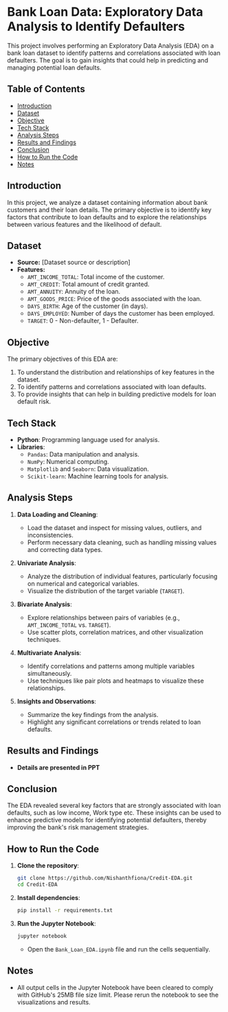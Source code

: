 # Bank Loan Data: Exploratory Data Analysis to Identify Defaulters

This project involves performing an Exploratory Data Analysis (EDA) on a bank loan dataset to identify patterns and correlations associated with loan defaulters. The goal is to gain insights that could help in predicting and managing potential loan defaults.

## Table of Contents

- [Introduction](#introduction)
- [Dataset](#dataset)
- [Objective](#objective)
- [Tech Stack](#tech-stack)
- [Analysis Steps](#analysis-steps)
- [Results and Findings](#results-and-findings)
- [Conclusion](#conclusion)
- [How to Run the Code](#how-to-run-the-code)
- [Notes](#notes)

## Introduction

In this project, we analyze a dataset containing information about bank customers and their loan details. The primary objective is to identify key factors that contribute to loan defaults and to explore the relationships between various features and the likelihood of default.

## Dataset

- **Source:** [Dataset source or description]
- **Features:** 
  - `AMT_INCOME_TOTAL`: Total income of the customer.
  - `AMT_CREDIT`: Total amount of credit granted.
  - `AMT_ANNUITY`: Annuity of the loan.
  - `AMT_GOODS_PRICE`: Price of the goods associated with the loan.
  - `DAYS_BIRTH`: Age of the customer (in days).
  - `DAYS_EMPLOYED`: Number of days the customer has been employed.
  - `TARGET`: 0 - Non-defaulter, 1 - Defaulter.

## Objective

The primary objectives of this EDA are:
1. To understand the distribution and relationships of key features in the dataset.
2. To identify patterns and correlations associated with loan defaults.
3. To provide insights that can help in building predictive models for loan default risk.

## Tech Stack

- **Python**: Programming language used for analysis.
- **Libraries**: 
  - `Pandas`: Data manipulation and analysis.
  - `NumPy`: Numerical computing.
  - `Matplotlib` and `Seaborn`: Data visualization.
  - `Scikit-learn`: Machine learning tools for analysis.

## Analysis Steps

1. **Data Loading and Cleaning**:
   - Load the dataset and inspect for missing values, outliers, and inconsistencies.
   - Perform necessary data cleaning, such as handling missing values and correcting data types.

2. **Univariate Analysis**:
   - Analyze the distribution of individual features, particularly focusing on numerical and categorical variables.
   - Visualize the distribution of the target variable (`TARGET`).

3. **Bivariate Analysis**:
   - Explore relationships between pairs of variables (e.g., `AMT_INCOME_TOTAL` vs. `TARGET`).
   - Use scatter plots, correlation matrices, and other visualization techniques.

4. **Multivariate Analysis**:
   - Identify correlations and patterns among multiple variables simultaneously.
   - Use techniques like pair plots and heatmaps to visualize these relationships.

5. **Insights and Observations**:
   - Summarize the key findings from the analysis.
   - Highlight any significant correlations or trends related to loan defaults.

## Results and Findings

- **Details are presented in PPT**

## Conclusion

The EDA revealed several key factors that are strongly associated with loan defaults, such as low income, Work type etc. These insights can be used to enhance predictive models for identifying potential defaulters, thereby improving the bank's risk management strategies.

## How to Run the Code

1. **Clone the repository**:
    ```bash
    git clone https://github.com/Nishanthfiona/Credit-EDA.git
    cd Credit-EDA
    ```

2. **Install dependencies**:
    ```bash
    pip install -r requirements.txt
    ```

3. **Run the Jupyter Notebook**:
    ```bash
    jupyter notebook
    ```
    - Open the `Bank_Loan_EDA.ipynb` file and run the cells sequentially.

## Notes

- All output cells in the Jupyter Notebook have been cleared to comply with GitHub's 25MB file size limit. Please rerun the notebook to see the visualizations and results.
